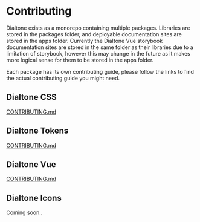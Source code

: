 # Contributing

Dialtone exists as a monorepo containing multiple packages. Libraries are stored in the packages folder, and deployable documentation sites are stored in the apps folder. Currently the Dialtone Vue storybook documentation sites are stored in the same folder as their libraries due to a limitation of storybook, however this may change in the future as it makes more logical sense for them to be stored in the apps folder.

Each package has its own contributing guide, please follow the links to find the actual contributing guide you might need.

## Dialtone CSS

[CONTRIBUTING.md](../packages/dialtone-css/.github/CONTRIBUTING.md)

## Dialtone Tokens

[CONTRIBUTING.md](../packages/dialtone-tokens/.github/CONTRIBUTING.md)

## Dialtone Vue

[CONTRIBUTING.md](../packages/dialtone-vue3/.github/CONTRIBUTING.md)

## Dialtone Icons

Coming soon..
